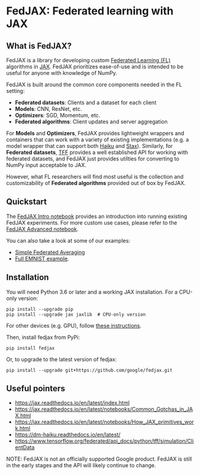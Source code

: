 # FedJAX: Federated learning with JAX

## What is FedJAX?

FedJAX is a library for developing custom
[Federated Learning (FL)](https://ai.googleblog.com/2017/04/federated-learning-collaborative.html)
algorithms in [JAX]. FedJAX prioritizes ease-of-use and is intended to be useful
for anyone with knowledge of NumPy.

FedJAX is built around the common core components needed in the FL setting:

*   **Federated datasets**: Clients and a dataset for each client
*   **Models**: CNN, ResNet, etc.
*   **Optimizers**: SGD, Momentum, etc.
*   **Federated algorithms**: Client updates and server aggregation

For **Models** and **Optimizers**, FedJAX provides lightweight wrappers and
containers that can work with a variety of existing implementations (e.g. a
model wrapper that can support both [Haiku] and [Stax]). Similarly, for
**Federated datasets**, [TFF] provides a well established API for working with
federated datasets, and FedJAX just provides utilties for converting to NumPy
input acceptable to JAX.

However, what FL researchers will find most useful is the collection and
customizability of **Federated algorithms** provided out of box by FedJAX.

## Quickstart

The
[FedJAX Intro notebook](notebooks/fedjax_intro.ipynb)
provides an introduction into running existing FedJAX experiments. For more
custom use cases, please refer to the
[FedJAX Advanced notebook](notebooks/fedjax_advanced.ipynb).

You can also take a look at some of our examples:

*   [Simple Federated Averaging](examples/simple_fed_avg.py)
*   [Full EMNIST example](examples/emnist_simple_fed_avg.py).

## Installation

You will need Python 3.6 or later and a working JAX installation. For a CPU-only
version:

```
pip install --upgrade pip
pip install --upgrade jax jaxlib  # CPU-only version
```

For other devices (e.g. GPU), follow
[these instructions](https://github.com/google/jax#installation).

Then, install fedjax from PyPi:

```
pip install fedjax
```

Or, to upgrade to the latest version of fedjax:

```
pip install --upgrade git+https://github.com/google/fedjax.git
```

## Useful pointers

*   https://jax.readthedocs.io/en/latest/index.html
*   https://jax.readthedocs.io/en/latest/notebooks/Common_Gotchas_in_JAX.html
*   https://jax.readthedocs.io/en/latest/notebooks/How_JAX_primitives_work.html
*   https://dm-haiku.readthedocs.io/en/latest/
*   https://www.tensorflow.org/federated/api_docs/python/tff/simulation/ClientData

[JAX]: https://github.com/google/jax
[TFF]: https://www.tensorflow.org/federated
[Haiku]: https://github.com/deepmind/dm-haiku
[Stax]: https://github.com/google/jax/blob/master/jax/experimental/stax.py

NOTE: FedJAX is not an officially supported Google product. FedJAX is still in
the early stages and the API will likely continue to change.

